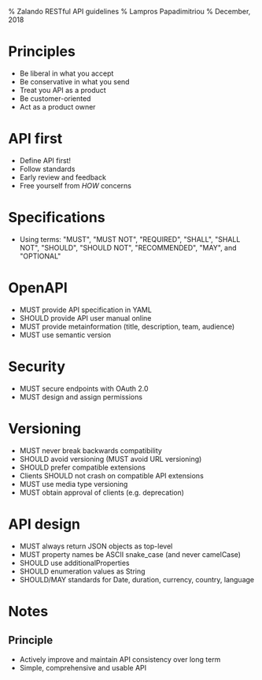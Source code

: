 % Zalando RESTful API guidelines
% Lampros Papadimitriou
% December, 2018

# Principles

- Be liberal in what you accept
- Be conservative in what you send
- Treat you API as a product
- Be customer-oriented
- Act as a product owner

# API first

- Define API first!
- Follow standards
- Early review and feedback
- Free yourself from _HOW_ concerns

# Specifications

- Using terms: "MUST", "MUST NOT", "REQUIRED", "SHALL", "SHALL NOT", "SHOULD", "SHOULD NOT", "RECOMMENDED", "MAY", and "OPTIONAL"

# OpenAPI

- MUST provide API specification in YAML
- SHOULD provide API user manual online
- MUST provide metainformation (title, description, team, audience)
- MUST use semantic version

# Security

- MUST secure endpoints with OAuth 2.0
- MUST design and assign permissions

# Versioning

- MUST never break backwards compatibility
- SHOULD avoid versioning (MUST avoid URL versioning)
- SHOULD prefer compatible extensions
- Clients SHOULD not crash on compatible API extensions
- MUST use media type versioning
- MUST obtain approval of clients (e.g. deprecation)

# API design

- MUST always return JSON objects as top-level
- MUST property names  be ASCII snake_case (and never camelCase)
- SHOULD use additionalProperties
- SHOULD enumeration values as String
- SHOULD/MAY standards for Date, duration, currency, country, language

# Notes

## Principle

- Actively improve and maintain API consistency over long term
- Simple, comprehensive and usable API
